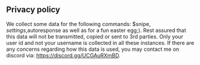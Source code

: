 ## Privacy policy

We collect some data for the following commands: $snipe, $settings,$autoresponse as well as for a fun easter egg;). Rest assured that this data will not be transmitted, copied or sent to 3rd parties. Only your user id and not your username is collected in all these instances. If there are any concerns regarding how this data is used, you may contact me on discord via: https://discord.gg/UCGAuRXmBD.